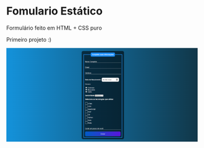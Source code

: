 # Fomulario Estático
Formulário feito em HTML + CSS puro

Primeiro projeto :)

<p align="center">
   <img windth="470" src=previa.png>
